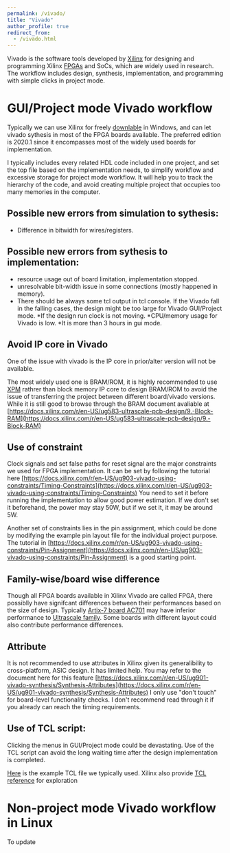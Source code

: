 ```yaml
---
permalink: /vivado/
title: "Vivado"
author_profile: true
redirect_from:  
  - /vivado.html
---
```

Vivado is the software tools developed by [Xilinx](https://www.xilinx.com/products/silicon-devices/fpga.html) for designing and programming Xilinx [FPGAs](https://www.xilinx.com/products/silicon-devices/fpga/what-is-an-fpga.html) and SoCs, which are widely used in research. The workflow includes design, synthesis, implementation, and programming with simple clicks in project mode.  

# GUI/Project mode Vivado workflow

Typically we can use Xilinx for freely [downlable](https://www.xilinx.com/support/download.html) in Windows, and can let vivado sythesis in most of the FPGA boards available. The preferred edition is 2020.1 since it encompasses most of the widely used boards for implementation. 

I typically includes every related HDL code included in one project, and set the top file based on the implementation needs, to simplify workflow and excessive storage for project mode workflow. It will help you to track the hierarchy of the code, and avoid creating multiple project that occupies too many memories in the computer. 

## Possible new errors from simulation to sythesis:
* Difference in bitwidth for wires/registers.

## Possible new errors from sythesis to implementation:
* resource usage out of board limitation, implementation stopped. 
* unresolvable bit-width issue in some connections (mostly happened in memory). 
* There should be always some tcl output in tcl console. If the Vivado fall in the falling cases, the design might be too large for Vivado GUI/Project mode. 
	*If the design run clock is not moving.
	*CPU/memory usage for Vivado is low.
	*It is more than 3 hours in gui mode.
	
## Avoid IP core in Vivado
One of the issue with vivado is the IP core in prior/alter version will not be available. 

The most widely used one is BRAM/ROM, it is highly recommended to use [XPM](https://docs.xilinx.com/r/en-US/ug974-vivado-ultrascale-libraries/XPM_MEMORY_TDPRAM) rathrer than block memory IP core to design BRAM/ROM to avoid the issue of transferring the project between different board/vivado versions. While it is still good to browse through the BRAM document avaliable at [https://docs.xilinx.com/r/en-US/ug583-ultrascale-pcb-design/9.-Block-RAM](https://docs.xilinx.com/r/en-US/ug583-ultrascale-pcb-design/9.-Block-RAM)

## Use of constraint
Clock signals and set false paths for reset signal are the major constraints we used for FPGA implementation.
It can be set by following the tutorial here [https://docs.xilinx.com/r/en-US/ug903-vivado-using-constraints/Timing-Constraints](https://docs.xilinx.com/r/en-US/ug903-vivado-using-constraints/Timing-Constraints)
You need to set it before running the implementation to allow good power estimation. If we don't set it beforehand, the power may stay 50W, but if we set it, it may be around 5W.

Another set of constraints lies in the pin assignment, which could be done by modifying the example pin layout file for the individual project purpose. The tutorial in [https://docs.xilinx.com/r/en-US/ug903-vivado-using-constraints/Pin-Assignment](https://docs.xilinx.com/r/en-US/ug903-vivado-using-constraints/Pin-Assignment) is a good starting point. 

## Family-wise/board wise difference
Though all FPGA boards available in Xilinx Vivado are called FPGA, there possiblly have signifcant differences between their performances based on the size of design. Typically [Artix-7 board AC701](https://www.xilinx.com/products/boards-and-kits/ek-a7-ac701-g.html) may have inferior performance to [Ultrascale family](https://www.xilinx.com/products/technology/ultrascale.html). Some boards with different layout could also contribute performance differences. 

## Attribute 
It is not recommended to use attributes in Xilinx given its generalibility to cross-platform, ASIC design. It has limited help. You may refer to the document here for this feature [https://docs.xilinx.com/r/en-US/ug901-vivado-synthesis/Synthesis-Attributes](https://docs.xilinx.com/r/en-US/ug901-vivado-synthesis/Synthesis-Attributes)
I only use "don't touch" for board-level functionality checks. I don't recommend read through it if you already can reach the timing requirements. 

## Use of TCL script:
Clicking the menus in GUI/Project mode could be devastating. Use of the TCL script can avoid the long waiting time after the design implementation is completed. 

[Here](https://wangantian.github.io/files/finalstep.tcl) is the example TCL file we typically used. Xilinx also provide [TCL reference]() for exploration

# Non-project mode Vivado workflow in Linux 
To update 

